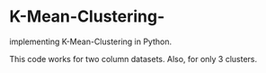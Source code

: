 # K-Mean-Clustering-

implementing K-Mean-Clustering in Python.



This code works for two column datasets. Also, for only 3 clusters. 

